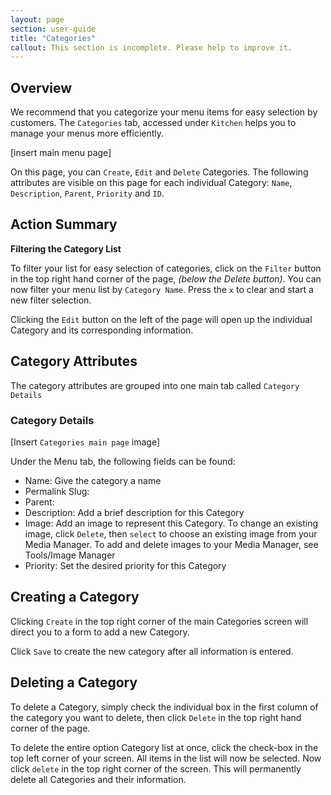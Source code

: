 ```yaml
---
layout: page
section: user-guide
title: "Categories"
callout: This section is incomplete. Please help to improve it.
---
```


## Overview

We recommend that you categorize your menu items for easy selection by customers. The `Categories` tab, accessed under `Kitchen` helps you to manage your menus more efficiently. 

[insert main menu page] 

On this page, you can `Create`, `Edit` and `Delete` Categories. The following attributes are visible on this page for each individual Category: `Name`, `Description`, `Parent`, `Priority` and `ID`.

## Action Summary

**Filtering the Category List**

To filter your list for easy selection of categories, click on the `Filter` button in the top right hand corner of the page, *(below the Delete button)*. You can now filter your menu list by `Category Name`. Press the `x` to clear and start a new filter selection.

Clicking the `Edit` button on the left of the page will open up the individual Category and its corresponding information.

## Category Attributes

The category attributes are grouped into one main tab called `Category Details`

### Category Details

[Insert `Categories main page` image]

Under the Menu tab, the following fields can be found:

- Name: Give the category a name
- Permalink Slug: 
- Parent: 
- Description: Add a brief description for this Category
- Image: Add an image to represent this Category. To change an existing image, click `Delete`, then `select` to choose an existing image from your Media Manager. To add and delete images to your Media Manager, see Tools/Image Manager
- Priority:  Set the desired priority for this Category

## Creating a Category

Clicking `Create` in the top right corner of the main Categories screen will direct you to a form to add a new Category. 

Click `Save` to create the new category after all information is entered.

## Deleting a Category

To delete a Category, simply check the individual box in the first column of the category you want to delete, then click `Delete` in the top right hand corner of the page.
 
To delete the entire option Category list at once, click the check-box in the top left corner of your screen. 
All items in the list will now be selected. 
Now click `delete` in the top right corner of the screen. 
This will permanently delete all Categories and their information.